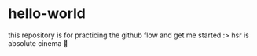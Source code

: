 # hello-world
this repository is for practicing the github flow and get me started :>
hsr is absolute cinema 🎦 
